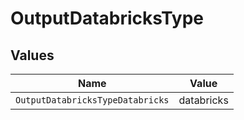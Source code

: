 # OutputDatabricksType


## Values

| Name                             | Value                            |
| -------------------------------- | -------------------------------- |
| `OutputDatabricksTypeDatabricks` | databricks                       |